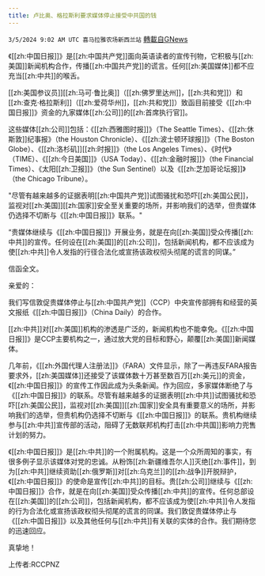 ```yaml
---
title: 卢比奥、格拉斯利要求媒体停止接受中共国的钱
---
```

`3/5/2024 9:02 AM UTC 喜马拉雅农场新西兰站` [轉載自GNews](https://gnews.org/articles/2366441)

《[[zh:中国日报]]》是[[zh:中国共产党]]面向英语读者的宣传刊物，它积极与[[zh:美国]]新闻机构合作，传播[[zh:中国共产党]]的谎言。任何[[zh:美国媒体]]都不应充当[[zh:中共]]的喉舌。

[[zh:美国参议员]][[zh:马可·鲁比奥]]（[[zh:佛罗里达州]]，[[zh:共和党]]）和[[zh:查克·格拉斯利]]（[[zh:爱荷华州]]，[[zh:共和党]]）致函目前接受《[[zh:中国日报]]》资金的九家媒体[[zh:公司]]的[[zh:首席执行官]]。

这些媒体[[zh:公司]]包括：《[[zh:西雅图时报]]》（The Seattle Times）、《[[zh:休斯敦]]纪事报》（the Houston Chronicle）、《[[zh:波士顿环球报]]》（The Boston Globe）、《[[zh:洛杉矶]][[zh:时报]]》（the Los Angeles Times）、《时代》（TIME）、《[[zh:今日美国]]》（USA Today）、《[[zh:金融时报]]》（the Financial Times）、《太阳[[zh:卫报]]》（the Sun Sentinel）以及《[[zh:芝加哥论坛报]]》（the Chicago Tribune）。

"尽管有越来越多的证据表明[[zh:中国共产党]]试图骚扰和恐吓[[zh:美国公民]]，监视对[[zh:美国]][[zh:国家]]安全至关重要的场所，并影响我们的选举，但贵媒体仍选择不切断与《[[zh:中国日报]]》联系。"

“贵媒体继续与《[[zh:中国日报]]》开展业务，就是在向[[zh:美国]]受众传播[[zh:中共]]的宣传。任何设在[[zh:美国]]的[[zh:公司]]，包括新闻机构，都不应该成为使[[zh:中共]]令人发指的行径合法化或宣扬该政权彻头彻尾的谎言的同谋。”

信函全文。

亲爱的：

我们写信敦促贵媒体停止与[[zh:中国共产党]]（CCP）中央宣传部拥有和经营的英文报纸《[[zh:中国日报]]》（China Daily）的合作。

[[zh:中共]]对[[zh:美国]]机构的渗透是广泛的，新闻机构也不能幸免。《[[zh:中国日报]]》是CCP主要机构之一，通过放大党的目标和野心，颠覆[[zh:美国]]新闻媒体。

几年前，《[[zh:外国代理人注册法]]》（FARA）文件显示，除了一再违反FARA报告要求外，[[zh:美国媒体]]还接受了该媒体数十万甚至数百万[[zh:美元]]的资金，《[[zh:中国日报]]》的宣传工作因此成为头条新闻。作为回应，多家媒体断绝了与《[[zh:中国日报]]》的联系。尽管有越来越多的证据表明[[zh:中共]]试图骚扰和恐吓[[zh:美国公民]]，监视对[[zh:美国]][[zh:国家]]安全具有重要意义的场所，并影响我们的选举，但贵机构仍选择不切断与《[[zh:中国日报]]》的联系。贵机构继续参与[[zh:中共]]宣传部的活动，阻碍了无数联邦机构打击[[zh:中共国]]影响力兜售计划的努力。

《[[zh:中国日报]]》是[[zh:中共]]的一个附属机构。这是一个众所周知的事实，有很多例子显示该媒体对党的忠诚。从粉饰[[zh:新疆维吾尔人]]灭绝[[zh:事件]]，到为[[zh:中共]]继续资助[[zh:俄罗斯]]对[[zh:乌克兰]]的[[zh:战争]]开脱辩护，《[[zh:中国日报]]》的使命是宣传[[zh:中共]]的目标。贵[[zh:公司]]继续与《[[zh:中国日报]]》合作，就是在向[[zh:美国]]受众传播[[zh:中共]]的宣传。任何总部设在[[zh:美国]]的[[zh:公司]]，包括新闻机构，都不应该成为使[[zh:中共]]令人发指的行为合法化或宣扬该政权彻头彻尾的谎言的同谋。我们敦促贵媒体停止与《[[zh:中国日报]]》以及其他任何与[[zh:中共]]有关联的实体的合作。我们期待您的迅速回应。

真挚地！

上传者:RCCPNZ
